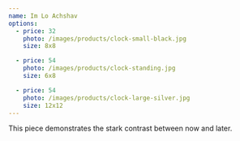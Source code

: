 ```yaml
---
name: Im Lo Achshav
options:
  - price: 32
    photo: /images/products/clock-small-black.jpg
    size: 8x8

  - price: 54
    photo: /images/products/clock-standing.jpg
    size: 6x8  

  - price: 54
    photo: /images/products/clock-large-silver.jpg
    size: 12x12
---
```


This piece demonstrates the stark contrast between now and later. 